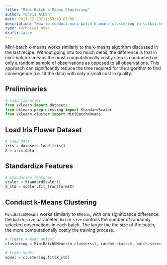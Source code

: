 ```yaml
---
title: "Mini-Batch k-Means Clustering"
author: "Chris Albon"
date: 2017-12-20T11:53:49-07:00
description: "How to conduct mini-batch k-means clustering in scikit-learn."
type: technical_note
draft: false
---
```

Mini-batch k-means works similarly to the k-means algorithm discussed in the last recipe. Without going into too much detail, the difference is that in mini-batch k-means the most computationally costly step is conducted on only a random sample of observations as opposed to all observations. This approach can significantly reduce the time required for the algorithm to find convergence (i.e. fit the data) with only a small cost in quality.

## Preliminaries


```python
# Load libraries
from sklearn import datasets
from sklearn.preprocessing import StandardScaler
from sklearn.cluster import MiniBatchKMeans
```

## Load Iris Flower Dataset


```python
# Load data
iris = datasets.load_iris()
X = iris.data
```

## Standardize Features


```python
# Standarize features
scaler = StandardScaler()
X_std = scaler.fit_transform(X)
```

## Conduct k-Means Clustering

`MiniBatchKMeans` works similarly to `KMeans`, with one significance difference: the `batch_size` parameter. `batch_size` controls the number of randomly selected observations in each batch. The larger the the size of the batch, the more computationally costly the training process.


```python
# Create k-mean object
clustering = MiniBatchKMeans(n_clusters=3, random_state=0, batch_size=100)

# Train model
model = clustering.fit(X_std)
```
